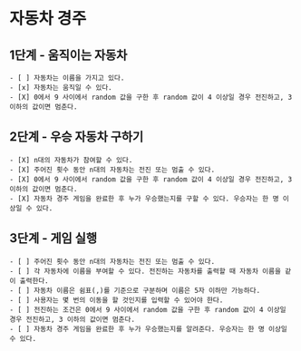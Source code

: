 # 자동차 경주

## 1단계 - 움직이는 자동차
    - [ ] 자동차는 이름을 가지고 있다.
    - [x] 자동차는 움직일 수 있다.
    - [X] 0에서 9 사이에서 random 값을 구한 후 random 값이 4 이상일 경우 전진하고, 3 이하의 값이면 멈춘다.

## 2단계 - 우승 자동차 구하기
    - [X] n대의 자동차가 참여할 수 있다.
    - [X] 주어진 횟수 동안 n대의 자동차는 전진 또는 멈출 수 있다.
    - [X] 0에서 9 사이에서 random 값을 구한 후 random 값이 4 이상일 경우 전진하고, 3 이하의 값이면 멈춘다.
    - [X] 자동차 경주 게임을 완료한 후 누가 우승했는지를 구할 수 있다. 우승자는 한 명 이상일 수 있다.

## 3단계 - 게임 실행
    - [ ] 주어진 횟수 동안 n대의 자동차는 전진 또는 멈출 수 있다.
    - [ ] 각 자동차에 이름을 부여할 수 있다. 전진하는 자동차를 출력할 때 자동차 이름을 같이 출력한다.
    - [ ] 자동차 이름은 쉼표(,)를 기준으로 구분하며 이름은 5자 이하만 가능하다.
    - [ ] 사용자는 몇 번의 이동을 할 것인지를 입력할 수 있어야 한다.
    - [ ] 전진하는 조건은 0에서 9 사이에서 random 값을 구한 후 random 값이 4 이상일 경우 전진하고, 3 이하의 값이면 멈춘다.
    - [ ] 자동차 경주 게임을 완료한 후 누가 우승했는지를 알려준다. 우승자는 한 명 이상일 수 있다.